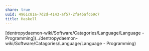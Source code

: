 ```yaml
---
share: true
uuid: 4961c81a-7d2d-4143-af57-2fa45afc69c7
title: Haskell
---
```

[dentropydaemon-wiki/Software/Catagories/Language/Language - Programming](../dentropydaemon-wiki/Software/Catagories/Language/Language - Programming)